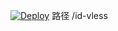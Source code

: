 [![Deploy](https://www.herokucdn.com/deploy/button.png)](https://dashboard.heroku.com/new?template=https://github.com/hfererdw/0906.git)
路径 /id-vless
